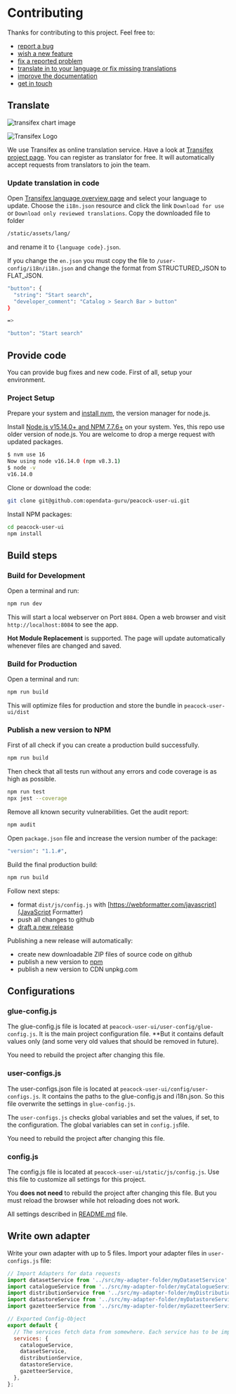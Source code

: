 # Contributing

Thanks for contributing to this project. Feel free to:

- [report a bug](https://github.com/opendata-guru/peacock-user-ui/issues/new?assignees=&labels=&template=bug_report.md&title=)
- [wish a new feature](https://github.com/opendata-guru/peacock-user-ui/issues/new?assignees=&labels=&template=feature_request.md&title=
)
- [fix a reported problem](https://github.com/opendata-guru/peacock-user-ui/issues)
- [translate in to your language or fix missing translations](https://www.transifex.com/peacock/open-data-portal/)
- [improve the documentation](https://github.com/opendata-guru/peacock-user-ui/blob/master/README.md)
- [get in touch](https://twitter.com/tursics)

## Translate

![transifex chart image](https://www.transifex.com/projects/p/open-data-portal/resource/i18njson/chart/image_png)

![Transifex Logo](https://cdn.transifex.com/txc/static/charts/images/tx-logo-micro.c5603f91c780.png)

We use Transifex as online translation service.
Have a look at [Transifex project page](https://www.transifex.com/peacock/open-data-portal/).
You can register as translator for free.
It will automatically accept requests from translators to join the team.

### Update translation in code

Open [Transifex language overview page](https://www.transifex.com/peacock/open-data-portal/languages/) and select your language to update.
Choose the `i18n.json` resource and click the link `Download for use` or `Download only reviewed translations`. Copy the downloaded file to folder

```bash
/static/assets/lang/
```

and rename it to `{language code}.json`.

If you change the `en.json` you must copy the file to `/user-config/i18n/i18n.json` and change the format from STRUCTURED_JSON to FLAT_JSON.

```bash
"button": {
  "string": "Start search",
  "developer_comment": "Catalog > Search Bar > button"
}

=>

"button": "Start search"
```

## Provide code

You can provide bug fixes and new code. First of all, setup your environment.

### Project Setup

Prepare your system and [install nvm](https://github.com/nvm-sh/nvm/blob/master/README.md#installing-and-updating), the version manager for node.js.

Install [Node.js v15.14.0+ and NPM 7.7.6+](https://nodejs.org/en/) on your system. Yes, this repo use older version of node.js. You are welcome to drop a merge request with updated packages.

```bash
$ nvm use 16
Now using node v16.14.0 (npm v8.3.1)
$ node -v
v16.14.0
```

Clone or download the code:

```bash
git clone git@github.com:opendata-guru/peacock-user-ui.git
```

Install NPM packages:

```bash
cd peacock-user-ui
npm install
```

## Build steps

### Build for Development

Open a terminal and run:

```bash
npm run dev
```

This will start a local webserver on Port `8084`. Open a web browser and visit `http://localhost:8084` to see the app.

**Hot Module Replacement** is supported. The page will update automatically whenever files are changed and saved.

### Build for Production

Open a terminal and run:

```bash
npm run build
```

This will optimize files for production and store the bundle in
  `peacock-user-ui/dist`

### Publish a new version to NPM

First of all check if you can create a production build successfully.

```bash
npm run build
```

Then check that all tests run without any errors and code coverage is as high as possible.

```bash
npm run test
npx jest --coverage
```

Remove all known security vulnerabilities. Get the audit report:

```bash
npm audit
```

Open `package.json` file and increase the version number of the package:

```bash
"version": "1.1.#",
```

Build the final production build:

```bash
npm run build
```

Follow next steps:

- format `dist/js/config.js` with [https://webformatter.com/javascript](JavaScript Formatter)
- push all changes to github
- [draft a new release](https://github.com/opendata-guru/peacock-user-ui/releases/new)

Publishing a new release will automatically:

- create new downloadable ZIP files of source code on github
- publish a new version to [npm](https://www.npmjs.com/package/peacock-user-ui)
- publish a new version to CDN unpkg.com

## Configurations

### glue-config.js

The glue-config.js file is located at `peacock-user-ui/user-config/glue-config.js`. It is the main project configuration file. **But it contains default values only (and some very old values that should be removed in future).

You need to rebuild the project after changing this file.

### user-configs.js

The user-configs.json file is located at `peacock-user-ui/config/user-configs.js`. It contains the paths to the glue-config.js and i18n.json. So this file overwrite the settings in `glue-config.js`.

The `user-configs.js` checks global variables and set the values, if set, to the configuration. The global variables can set in `config.js`file.

You need to rebuild the project after changing this file.

### config.js

The config.js file is located at `peacock-user-ui/static/js/config.js`. Use this file to customize all settings for this project.

You **does not need** to rebuild the project after changing this file. But you must reload the browser while hot reloading does not work.

All settings described in [README.md](README.me) file.

## Write own adapter

Write your own adapter with up to 5 files. Import your adapter files in `user-configs.js` file:

```javascript
// Import Adapters for data requests
import datasetService from '../src/my-adapter-folder/myDatasetService';
import catalogueService from '../src/my-adapter-folder/myCatalogueService';
import distributionService from '../src/my-adapter-folder/myDistributionService';
import datastoreService from '../src/my-adapter-folder/myDatastoreService';
import gazetteerService from '../src/my-adapter-folder/myGazetteerService';

// Exported Config-Object
export default {
  // The services fetch data from somewhere. Each service has to be imported at the beginning of this file.
  services: {
    catalogueService,
    datasetService,
    distributionService,
    datastoreService,
    gazetteerService,
  },
};
```
